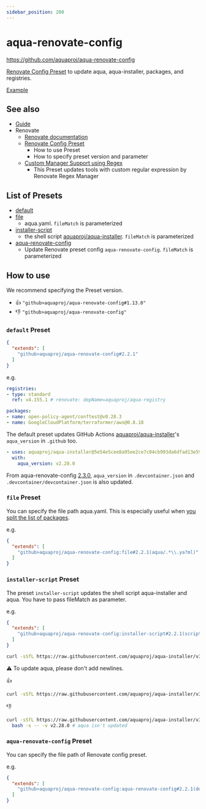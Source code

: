 ```yaml
---
sidebar_position: 200
---
```


# aqua-renovate-config

https://github.com/aquaproj/aqua-renovate-config

[Renovate Config Preset](https://docs.renovatebot.com/config-presets/) to update aqua, aqua-installer, packages, and registries.

[Example](https://github.com/aquaproj/test-aqua-renovate-config)

## See also

* [Guide](/docs/guides/renovate)
* Renovate
  * [Renovate documentation](https://docs.renovatebot.com/)
  * [Renovate Config Preset](https://docs.renovatebot.com/config-presets/)
    * How to use Preset
    * How to specify preset version and parameter
  * [Custom Manager Support using Regex](https://docs.renovatebot.com/modules/manager/regex/)
    * This Preset updates tools with custom regular expression by Renovate Regex Manager

## List of Presets

* [default](https://github.com/aquaproj/aqua-renovate-config/blob/main/default.json)
* [file](https://github.com/aquaproj/aqua-renovate-config/blob/main/file.json)
  * aqua.yaml. `fileMatch` is parameterized
* [installer-script](https://github.com/aquaproj/aqua-renovate-config/blob/main/installer-script.json)
  * the shell script [aquaproj/aqua-installer](https://github.com/aquaproj/aqua-installer). `fileMatch` is parameterized
* [aqua-renovate-config](https://github.com/aquaproj/aqua-renovate-config/blob/main/aqua-renovate-config.json)
  * Update Renovate preset config `aqua-renovate-config`. `fileMatch` is parameterized

## How to use

We recommend specifying the Preset version.

* :thumbsup: `"github>aquaproj/aqua-renovate-config#1.13.0"`
* :thumbsdown: `"github>aquaproj/aqua-renovate-config"`

### `default` Preset

```json
{
  "extends": [
    "github>aquaproj/aqua-renovate-config#2.2.1"
  ]
}
```

e.g.

```yaml
registries:
- type: standard
  ref: v4.155.1 # renovate: depName=aquaproj/aqua-registry

packages:
- name: open-policy-agent/conftest@v0.28.3
- name: GoogleCloudPlatform/terraformer/aws@0.8.18
```

The default preset updates GitHub Actions [aquaproj/aqua-installer](https://github.com/aquaproj/aqua-installer)'s `aqua_version` in `.github` too.

```yaml
- uses: aquaproj/aqua-installer@5e54e5cee8a95ee2ce7c04cb993da6dfad13e59c # v3.1.2
  with:
    aqua_version: v2.28.0
```

From aqua-renovate-config [2.3.0](https://github.com/aquaproj/aqua-renovate-config/releases/tag/2.3.0), `aqua_version` in `.devcontainer.json` and `.devcontainer/devcontainer.json` is also updated.

### `file` Preset

You can specify the file path aqua.yaml.
This is especially useful when [you split the list of packages](/docs/guides/split-config).

e.g.

```json
{
  "extends": [
    "github>aquaproj/aqua-renovate-config:file#2.2.1(aqua/.*\\.ya?ml)"
  ]
}
```

### `installer-script` Preset

The preset `installer-script` updates the shell script aqua-installer and aqua.
You have to pass fileMatch as parameter.

e.g.

```json
{
  "extends": [
    "github>aquaproj/aqua-renovate-config:installer-script#2.2.1(scripts/.*\\.sh)"
  ]
}
```

```sh
curl -sSfL https://raw.githubusercontent.com/aquaproj/aqua-installer/v3.1.2/aqua-installer | bash -s -- -v v2.28.0
```

:warning: To update aqua, please don't add newlines.

:thumbsup:

```sh
curl -sSfL https://raw.githubusercontent.com/aquaproj/aqua-installer/v3.1.2/aqua-installer | bash -s -- -v v2.28.0
```

:thumbsdown:

```sh
curl -sSfL https://raw.githubusercontent.com/aquaproj/aqua-installer/v3.1.2/aqua-installer |
  bash -s -- -v v2.28.0 # aqua isn't updated
```

### `aqua-renovate-config` Preset

You can specify the file path of Renovate config preset.

e.g.

```json
{
  "extends": [
    "github>aquaproj/aqua-renovate-config:aqua-renovate-config#2.2.1(default\\.json)"
  ]
}
```
